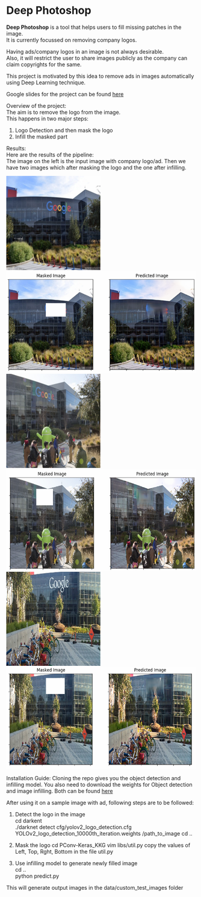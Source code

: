 # Deep Photoshop 
<b>Deep Photoshop</b> is a tool that helps users to fill missing patches in the image.    
It is currently focussed on removing company logos.

Having ads/company logos in an image is not always desirable.   
Also, it will restrict the user to share images publicly as the company can claim copyrights for the same.   

This project is motivated by this idea to remove ads in images automatically using Deep Learning technique.   

Google slides for the project can be found [here](https://docs.google.com/presentation/d/1sWU5M_oBRgBjet9fjsCapiLf3tbw1_htFnHM6wIR26U/edit?usp=sharing)

Overview of the project:   
The aim is to remove the logo from the image.   
This happens in two major steps:     
   1. Logo Detection and then mask the logo
   2. Infill the masked part    

    
Results:    
Here are the results of the pipeline:    
The image on the left is the input image with company logo/ad. Then we have two images which after masking the logo and the one after infilling.    


<img src='images/3.jpg' width='250' height='250'/> <img src='images/3_op.png' width='600' height='270'/>
<img src='images/1.jpg' width='250' height='250'/> <img src='images/1_op.png' width='600' height='270'/> 
<img src='images/4.jpg' width='250' height='250'/> <img src='images/4_op.png' width='600' height='270'/>

Installation Guide:
Cloning the repo gives you the object detection and infilling model.
You also need to download the weights for Object detection and image infilling.
Both can be found [here](https://drive.google.com/drive/folders/1r7PEIqbsgZBY42kW_yIpm8Jk1hbQ8POr?usp=sharing)

After using it on a sample image with ad, following steps are to be followed:
1. Detect the logo in the image       
   cd darkent    
   ./darknet detect cfg/yolov2_logo_detection.cfg YOLOv2_logo_detection_10000th_iteration.weights /path_to_image
   cd ..       
   
2. Mask the logo
   cd PConv-Keras_KKG
   vim libs/util.py
   copy the values of Left, Top, Rght, Bottom in the file util.py     
3. Use infilling model to generate newly filled image   
   cd ..   
   python predict.py   
     
This will generate output images in the data/custom_test_images folder   
